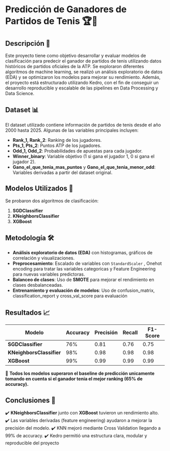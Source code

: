 # Predicción de Ganadores de Partidos de Tenis 🏆🎾  

## Descripción 📖  
Este proyecto tiene como objetivo desarrollar y evaluar modelos de clasificación para predecir el ganador de partidos de tenis utilizando datos históricos de partidos oficiales de la ATP. Se exploraron diferentes algoritmos de machine learning, se realizó un análisis exploratorio de datos (EDA) y se optimizaron los modelos para mejorar su rendimiento. Además, el proyecto está estructurado utilizando Kedro, con el fin de conseguir un desarrollo reproducible y escalable de las pipelines en Data Processing y Data Science.

## Dataset 📊  
El dataset utilizado contiene información de partidos de tenis desde el año 2000 hasta 2025. Algunas de las variables principales incluyen:  

- **Rank_1, Rank_2**: Ranking de los jugadores.  
- **Pts_1, Pts_2**: Puntos ATP de los jugadores.  
- **Odd_1, Odd_2**: Probabilidades de apuestas para cada jugador.  
- **Winner_binary**: Variable objetivo (1 si gana el jugador 1, 0 si gana el jugador 2).  
- **Gano_el_que_tenia_mas_puntos** y **Gano_el_que_tenia_menor_odd**: Variables derivadas a partir del dataset original.  

## Modelos Utilizados 🤖  
Se probaron dos algoritmos de clasificación:  

1. **SGDClassifier**
2. **KNeighborsClassifier**
3. **XGBoost**

## Metodología 🛠️  
- **Análisis exploratorio de datos (EDA)** con histogramas, gráficos de correlación y visualizaciones.  
- **Preprocesamiento**: Escalado de variables con `StandardScaler` , Onehot encoding para tratar las variables categoricas y Feature Engineering para nuevas variables predictoras.  
- **Balanceo de clases**: Uso de **SMOTE** para mejorar el rendimiento en clases desbalanceadas.
- **Entrenamiento y evaluación de modelos**: Uso de confusion_matrix, classification_report y cross_val_score para evaluación  

## Resultados 📈  
| Modelo               | Accuracy | Precisión | Recall | F1-Score |  
|----------------------|---------|-----------|--------|----------|  
| **SGDClassifier**    | 76%     | 0.81      | 0.76   | 0.75     |  
| **KNeighborsClassifier** | 98% | 0.98      | 0.98   | 0.98     |
| **XGBoost**          | 99%     | 0.99      | 0.99   | 0.99     |

📌 **Todos los modelos superaron el baseline de predicción unicamente tomando en cuenta si el ganador tenia el mejor ranking (65% de accuracy).**  

## Conclusiones 🏁   
✔️ **KNeighborsClassifier** junto con **XGBoost** tuvieron un rendimiento alto.  
✔️ Las variables derivadas (feature engineering) ayudaron a mejorar la precisión del modelo.
✔️ KNN mejoró mediante Cross Validation llegando a 99% de accuracy.
✔️ Kedro permitió una estructura clara, modular y reproducible del proyecto

